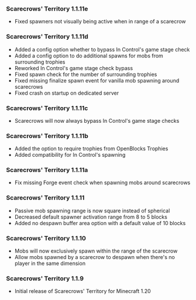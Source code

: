 ### Scarecrows' Territory 1.1.11e
- Fixed spawners not visually being active when in range of a scarecrow

### Scarecrows' Territory 1.1.11d
- Added a config option whether to bypass In Control's game stage check
- Added a config option to do additional spawns for mobs from surrounding trophies
- Reworked In Control's game stage check bypass
- Fixed spawn check for the number of surrounding trophies
- Fixed missing finalize spawn event for vanilla mob spawning around scarecrows
- Fixed crash on startup on dedicated server

### Scarecrows' Territory 1.1.11c
- Scarecrows will now always bypass In Control's game stage checks

### Scarecrows' Territory 1.1.11b
- Added the option to require trophies from OpenBlocks Trophies
- Added compatibility for In Control's spawning

### Scarecrows' Territory 1.1.11a
- Fix missing Forge event check when spawning mobs around scarecrows

### Scarecrows' Territory 1.1.11
- Passive mob spawning range is now square instead of spherical
- Decreased default spawner activation range from 8 to 5 blocks
- Added no despawn buffer area option with a default value of 10 blocks

### Scarecrows' Territory 1.1.10
- Mobs will now exclusively spawn within the range of the scarecrow
- Allow mobs spawned by a scarecrow to despawn when there's no player in the same dimension

### Scarecrows' Territory 1.1.9
- Initial release of Scarecrows' Territory for Minecraft 1.20
